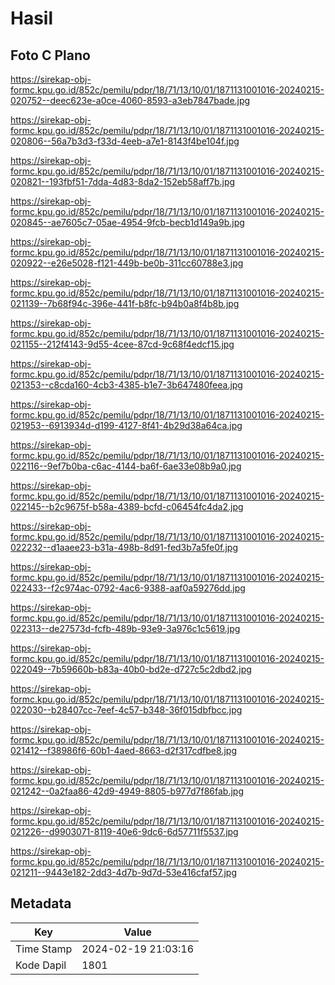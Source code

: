 # Hasil

## Foto C Plano

https://sirekap-obj-formc.kpu.go.id/852c/pemilu/pdpr/18/71/13/10/01/1871131001016-20240215-020752--deec623e-a0ce-4060-8593-a3eb7847bade.jpg

https://sirekap-obj-formc.kpu.go.id/852c/pemilu/pdpr/18/71/13/10/01/1871131001016-20240215-020806--56a7b3d3-f33d-4eeb-a7e1-8143f4be104f.jpg

https://sirekap-obj-formc.kpu.go.id/852c/pemilu/pdpr/18/71/13/10/01/1871131001016-20240215-020821--193fbf51-7dda-4d83-8da2-152eb58aff7b.jpg

https://sirekap-obj-formc.kpu.go.id/852c/pemilu/pdpr/18/71/13/10/01/1871131001016-20240215-020845--ae7605c7-05ae-4954-9fcb-becb1d149a9b.jpg

https://sirekap-obj-formc.kpu.go.id/852c/pemilu/pdpr/18/71/13/10/01/1871131001016-20240215-020922--e26e5028-f121-449b-be0b-311cc60788e3.jpg

https://sirekap-obj-formc.kpu.go.id/852c/pemilu/pdpr/18/71/13/10/01/1871131001016-20240215-021139--7b68f94c-396e-441f-b8fc-b94b0a8f4b8b.jpg

https://sirekap-obj-formc.kpu.go.id/852c/pemilu/pdpr/18/71/13/10/01/1871131001016-20240215-021155--212f4143-9d55-4cee-87cd-9c68f4edcf15.jpg

https://sirekap-obj-formc.kpu.go.id/852c/pemilu/pdpr/18/71/13/10/01/1871131001016-20240215-021353--c8cda160-4cb3-4385-b1e7-3b647480feea.jpg

https://sirekap-obj-formc.kpu.go.id/852c/pemilu/pdpr/18/71/13/10/01/1871131001016-20240215-021953--6913934d-d199-4127-8f41-4b29d38a64ca.jpg

https://sirekap-obj-formc.kpu.go.id/852c/pemilu/pdpr/18/71/13/10/01/1871131001016-20240215-022116--9ef7b0ba-c6ac-4144-ba6f-6ae33e08b9a0.jpg

https://sirekap-obj-formc.kpu.go.id/852c/pemilu/pdpr/18/71/13/10/01/1871131001016-20240215-022145--b2c9675f-b58a-4389-bcfd-c06454fc4da2.jpg

https://sirekap-obj-formc.kpu.go.id/852c/pemilu/pdpr/18/71/13/10/01/1871131001016-20240215-022232--d1aaee23-b31a-498b-8d91-fed3b7a5fe0f.jpg

https://sirekap-obj-formc.kpu.go.id/852c/pemilu/pdpr/18/71/13/10/01/1871131001016-20240215-022433--f2c974ac-0792-4ac6-9388-aaf0a59276dd.jpg

https://sirekap-obj-formc.kpu.go.id/852c/pemilu/pdpr/18/71/13/10/01/1871131001016-20240215-022313--de27573d-fcfb-489b-93e9-3a976c1c5619.jpg

https://sirekap-obj-formc.kpu.go.id/852c/pemilu/pdpr/18/71/13/10/01/1871131001016-20240215-022049--7b59660b-b83a-40b0-bd2e-d727c5c2dbd2.jpg

https://sirekap-obj-formc.kpu.go.id/852c/pemilu/pdpr/18/71/13/10/01/1871131001016-20240215-022030--b28407cc-7eef-4c57-b348-36f015dbfbcc.jpg

https://sirekap-obj-formc.kpu.go.id/852c/pemilu/pdpr/18/71/13/10/01/1871131001016-20240215-021412--f38986f6-60b1-4aed-8663-d2f317cdfbe8.jpg

https://sirekap-obj-formc.kpu.go.id/852c/pemilu/pdpr/18/71/13/10/01/1871131001016-20240215-021242--0a2faa86-42d9-4949-8805-b977d7f86fab.jpg

https://sirekap-obj-formc.kpu.go.id/852c/pemilu/pdpr/18/71/13/10/01/1871131001016-20240215-021226--d9903071-8119-40e6-9dc6-6d57711f5537.jpg

https://sirekap-obj-formc.kpu.go.id/852c/pemilu/pdpr/18/71/13/10/01/1871131001016-20240215-021211--9443e182-2dd3-4d7b-9d7d-53e416cfaf57.jpg


## Metadata

| Key        | Value               |
| ---------- | ------------------- |
| Time Stamp | 2024-02-19 21:03:16 |
| Kode Dapil | 1801                |



